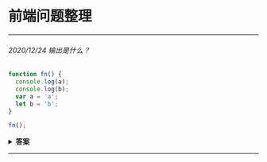 # 前端问题整理

---

###### 2020/12/24 输出是什么？

```javascript
function fn() {
  console.log(a);
  console.log(b);
  var a = 'a';
  let b = 'b';
}

fn();
```

<details>
<summary><b>答案</b></summary>
<p>
#### 答案: `undefined` 和 `ReferenceError`


在函数内部，我们首先通过 `var` 关键字声明了 `name` 变量。这意味着变量被提升了（内存空间在创建阶段就被设置好了），直到程序运行到定义变量位置之前默认值都是 `undefined`。因为当我们打印 `name` 变量时还没有执行到定义变量的位置，因此变量的值保持为 `undefined`。

通过 `let` 和 `const` 关键字声明的变量也会提升，但是和 `var` 不同，它们不会被<i>初始化</i>。在我们声明（初始化）之前是不能访问它们的。这个行为被称之为暂时性死区。当我们试图在声明之前访问它们时，JavaScript 将会抛出一个 `ReferenceError` 错误。 


</p>
</details>

---
